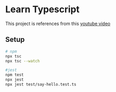 # Learn Typescript

This project is references from this [youtube video](https://www.youtube.com/watch?v=C_C64faSO4c&t=900s)

## Setup

```bash
# npm
npx tsc
npx tsc --watch

#jest
npm test
npx jest
npx jest test/say-hello.test.ts

```
